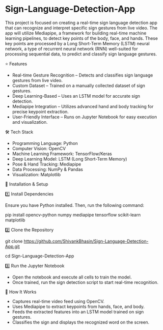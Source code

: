 # Sign-Language-Detection-App
This project is focused on creating a real-time sign language detection app that can recognize and interpret specific sign gestures from live video. The app will utilize Mediapipe, a framework for building real-time machine learning pipelines, to detect key points of the body, face, and hands. These key points are processed by a Long Short-Term Memory (LSTM) neural network, a type of recurrent neural network (RNN) well-suited for processing sequential data, to predict and classify sign language gestures. 

⭐ Features
- Real-time Gesture Recognition – Detects and classifies sign language gestures from live video.
- Custom Dataset – Trained on a manually collected dataset of sign gestures.
- Deep Learning-Based – Uses an LSTM model for accurate sign detection.
- Mediapipe Integration – Utilizes advanced hand and body tracking for precise keypoint extraction.
- User-Friendly Interface – Runs on Jupyter Notebook for easy execution and visualization.

🛠️ Tech Stack
- Programming Language: Python 
- Computer Vision: OpenCV 
- Machine Learning Framework: TensorFlow/Keras 
- Deep Learning Model: LSTM (Long Short-Term Memory) 
- Pose & Hand Tracking:	Mediapipe 
- Data Processing: NumPy & Pandas 
- Visualization: Matplotlib 

🔧 Installation & Setup

1️⃣ Install Dependencies

Ensure you have Python installed. Then, run the following command:

pip install opencv-python numpy mediapipe tensorflow scikit-learn matplotlib

2️⃣ Clone the Repository

git clone https://github.com/ShivankBhasin/Sign-Language-Detection-App.git

cd Sign-Language-Detection-App

3️⃣ Run the Jupyter Notebook
- Open the notebook and execute all cells to train the model.
- Once trained, run the sign detection script to start real-time recognition.

🎯 How It Works
 - Captures real-time video feed using OpenCV.
 - Uses Mediapipe to extract keypoints from hands, face, and body.
 - Feeds the extracted features into an LSTM model trained on sign gestures.
 - Classifies the sign and displays the recognized word on the screen.
